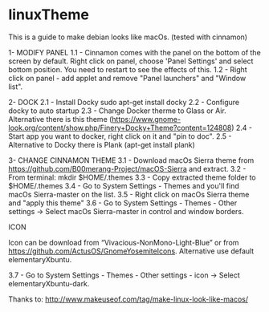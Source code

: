 # linuxTheme

This is a guide to make debian looks like macOs. (tested with cinnamon)

1- MODIFY PANEL
  1.1 - Cinnamon comes with the panel on the bottom of the screen by default. Right click on panel, choose 'Panel Settings' and select bottom position. You need to restart to see the effects of this.
  1.2 - Right click on panel - add applet and remove "Panel launchers" and "Window list".
  
2- DOCK
  2.1 - Install Docky
        sudo apt-get install docky
  2.2 - Configure docky to auto startup
  2.3 - Change Docker therme to Glass or Air. Alternative there is this theme (https://www.gnome-look.org/content/show.php/Finery+Docky+Theme?content=124808)
  2.4 - Start app you want to docker, right click on it and "pin to doc".
  2.5 - Alternative to Docky there is Plank (apt-get install plank)
  
  
3- CHANGE CINNAMON THEME
  3.1 - Download macOs Sierra theme from https://github.com/B00merang-Project/macOS-Sierra and extract.
  3.2 - From terminal: mkdir $HOME/.themes
  3.3 - Copy extracted theme folder to $HOME/.themes
  3.4 - Go to System Settings - Themes and you'll find macOs Sierra-master on the list.
  3.5 - Right click on macOs Sierra theme and "apply this theme"
  3.6 - Go to System Settings - Themes - Other settings -> Select macOs Sierra-master in control and window borders.
  
  ICON
  
  Icon can be download from “Vivacious-NonMono-Light-Blue” or from https://github.com/ActusOS/GnomeYosemiteIcons. Alternative use default elementaryXbuntu.
  
  3.7 - Go to System Settings - Themes - Other settings - icon -> Select elementaryXbuntu-dark.
  

Thanks to:
http://www.makeuseof.com/tag/make-linux-look-like-macos/
